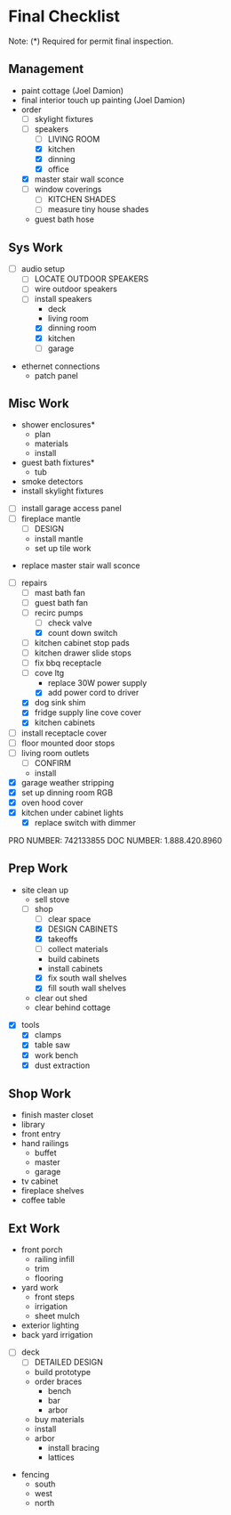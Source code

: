# Final Checklist

Note: (*) Required for permit final inspection.

## Management

- paint cottage (Joel Damion)
- final interior touch up painting (Joel Damion)
- order
  - [ ] skylight fixtures
  - [ ] speakers
    - [ ] LIVING ROOM
    - [x] kitchen
    - [x] dinning
    - [x] office
  - [x] master stair wall sconce
  - [ ] window coverings
    - [ ] KITCHEN SHADES
    - [ ] measure tiny house shades
  - guest bath hose

## Sys Work

- [ ] audio setup
  - [ ] LOCATE OUTDOOR SPEAKERS
  - [ ] wire outdoor speakers
  - [ ] install speakers
    - deck
    - living room
    - [x] dinning room
    - [x] kitchen
    - [ ] garage
- ethernet connections
  - patch panel

## Misc Work

- shower enclosures*
  - plan
  - materials
  - install
- guest bath fixtures*
  - tub
- smoke detectors
- install skylight fixtures
- [ ] install garage access panel
- [ ] fireplace mantle
  - [ ] DESIGN
  - install mantle
  - set up tile work
- replace master stair wall sconce
- [ ] repairs
  - [ ] mast bath fan
  - [ ] guest bath fan
  - [ ] recirc pumps
    - [ ] check valve
    - [x] count down switch
  - [ ] kitchen cabinet stop pads
  - [ ] kitchen drawer slide stops
  - [ ] fix bbq receptacle
  - [ ] cove ltg
    - replace 30W power supply
    - [x] add power cord to driver
  - [x] dog sink shim
  - [x] fridge supply line cove cover
  - [x] kitchen cabinets
- [ ] install receptacle cover
- [ ] floor mounted door stops
- [ ] living room outlets
  - [ ] CONFIRM
  - install
- [x] garage weather stripping
- [x] set up dinning room RGB
- [x] oven hood cover
- [x] kitchen under cabinet lights
  - [x] replace switch with dimmer

PRO NUMBER: 742133855
DOC NUMBER: 1.888.420.8960

## Prep Work

- site clean up
  - sell stove
  - [ ] shop
    - [ ] clear space
    - [x] DESIGN CABINETS
    - [x] takeoffs
    - [ ] collect materials
    - build cabinets
    - install cabinets
    - [x] fix south wall shelves
    - [x] fill south wall shelves
  - clear out shed
  - clear behind cottage
- [x] tools
  - [x] clamps
  - [x] table saw
  - [x] work bench
  - [x] dust extraction

## Shop Work

- finish master closet
- library
- front entry
- hand railings
  - buffet
  - master
  - garage
- tv cabinet
- fireplace shelves
- coffee table

## Ext Work

- front porch 
  - railing infill
  - trim
  - flooring
- yard work
  - front steps
  - irrigation
  - sheet mulch
- exterior lighting
- back yard irrigation
- [ ] deck
  - [ ] DETAILED DESIGN
  - build prototype
  - order braces
    - bench
    - bar
    - arbor
  - buy materials
  - install
  - arbor
    - install bracing
    - lattices
- fencing
  - south
  - west
  - north



